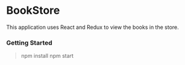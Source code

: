 # BookStore

This application uses React and Redux to view the books in the store.

### Getting Started

> npm install
> npm start
